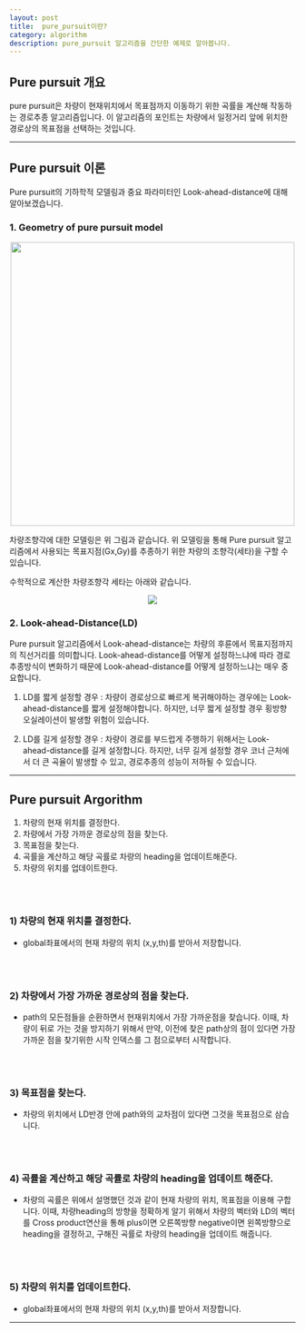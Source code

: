 ```yaml
---
layout: post
title:  pure_pursuit이란?
category: algorithm
description: pure_pursuit 알고리즘을 간단한 예제로 알아봅니다.
---
```


## Pure pursuit 개요
pure pursuit은 차량이 현재위치에서 목표점까지 이동하기 위한 곡률을 계산해 작동하는 경로추종 알고리즘입니다. 이 알고리즘의 포인트는 차량에서 일정거리 앞에 위치한 경로상의 목표점을 선택하는 것입니다. 

---

## Pure pursuit 이론

Pure pursuit의 기하학적 모델링과 중요 파라미터인 Look-ahead-distance에 대해 알아보겠습니다.

### 1. Geometry of pure pursuit model 
<center><img src = "https://media.springernature.com/lw785/springer-static/image/chp%3A10.1007%2F978-3-319-62434-1_40/MediaObjects/454216_1_En_40_Fig2_HTML.gif" width = "500"></center>

차량조향각에 대한 모델링은 위 그림과 같습니다. 위 모델링을 통해 Pure pursuit 알고리즘에서 사용되는 목표지점(Gx,Gy)를 추종하기 위한 차량의 조향각(세타)을 구할 수 있습니다.  

수학적으로 계산한 차량조향각 세타는 아래와 같습니다.

<center><img src ="https://encrypted-tbn0.gstatic.com/images?q=tbn%3AANd9GcRfKpsXg_EoaINoz5270eLjItTsPO3gSOF_OIMPgagTjxtr-tpE&usqp=CAU"></center>

### 2. Look-ahead-Distance(LD)

Pure pursuit 알고리즘에서 Look-ahead-distance는 차량의 후륜에서 목표지점까지의 직선거리를 의미합니다. Look-ahead-distance를 어떻게 설정하느냐에 따라 경로추종방식이 변화하기 때문에 Look-ahead-distance를 어떻게 설정하느냐는 매우 중요합니다.

1) LD를 짧게 설정할 경우 : 차량이 경로상으로 빠르게 복귀해야하는 경우에는 Look-ahead-distance를 짧게 설정해야합니다. 하지만, 너무 짧게 설정할 경우 횡방향 오실레이션이 발생할 위험이 있습니다.

2) LD를 길게 설정할 경우 : 차량이 경로를 부드럽게 주행하기 위해서는 Look-ahead-distance를 길게 설정합니다. 하지만, 너무 길게 설정할 경우 코너 근처에서 더 큰 곡율이 발생할 수 있고, 경로추종의 성능이 저하될 수 있습니다.




---  

## Pure pursuit Argorithm
1. 차량의 현재 위치를 결정한다.
2. 차량에서 가장 가까운 경로상의 점을 찾는다.
3. 목표점을 찾는다.   
4. 곡률을 계산하고 해당 곡률로 차량의 heading을 업데이트해준다.
5. 차량의 위치를 업데이트한다.


  
<br/>
<br/>



### 1)  차량의 현재 위치를 결정한다.  
* global좌표에서의 현재 차량의 위치 (x,y,th)를 받아서 저장합니다.  
<br/>
<br/>


### 2) 차량에서 가장 가까운 경로상의 점을 찾는다.
* path의 모든점들을 순환하면서 현재위치에서 가장 가까운점을 찾습니다. 이때, 차량이 뒤로 가는 것을 방지하기 위해서 만약, 이전에 찾은 path상의 점이 있다면 가장 가까운 점을 찾기위한 시작 인덱스를 그 점으로부터 시작합니다.
<br/>
<br/>


### 3) 목표점을 찾는다.
* 차량의 위치에서 LD반경 안에 path와의 교차점이 있다면 그것을 목표점으로 삼습니다. 
<br/>
<br/>


### 4) 곡률을 계산하고 해당 곡률로 차량의 heading을 업데이트 해준다. 
* 차량의 곡률은 위에서 설명했던 것과 같이 현재 차량의 위치, 목표점을 이용해 구합니다. 이때, 차량heading의 방향을 정확하게 알기 위해서 차량의 벡터와 LD의 벡터를 Cross product연산을 통해 plus이면 오른쪽방향 negative이면 왼쪽방향으로 heading을 결정하고, 구해진 곡률로 차량의 heading을 업데이트 해줍니다.
<br/>
<br/>


### 5) 차량의 위치를 업데이트한다.
* global좌표에서의 현재 차량의 위치 (x,y,th)를 받아서 저장합니다.




----
